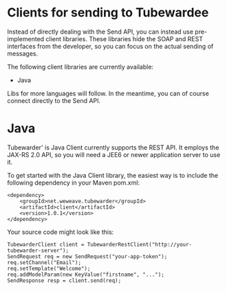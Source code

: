 # Clients for sending to Tubewardee
Instead of directly dealing with the Send API, you can instead use pre-implemented client libraries. These libraries hide the SOAP and REST interfaces from the developer, so you can focus on the actual sending of messages.

The following client libraries are currently available:
* Java

Libs for more languages will follow. In the meantime, you can of course connect directly to the Send API.


# Java
Tubewarder' is Java Client currently supports the REST API. It employs the JAX-RS 2.0 API, so you will need a JEE6 or newer application server to use it.

To get started with the Java Client library, the easiest way is to include the following dependency in your Maven pom.xml:

```
<dependency>
    <groupId>net.weweave.tubewarder</groupId>
    <artifactId>client</artifactId>
    <version>1.0.1</version>
</dependency>
```

Your source code might look like this:

```
TubewarderClient client = TubewarderRestClient("http://your-tubewarder-server");
SendRequest req = new SendRequest("your-app-token");
req.setChannel("Email");
req.setTemplate("Welcome");
req.addModelParam(new KeyValue("firstname", "...");
SendResponse resp = client.send(req);
```
